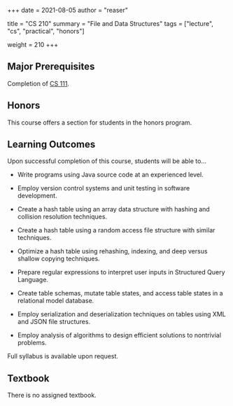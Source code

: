 +++
date = 2021-08-05
author = "reaser"

title = "CS 210"
summary = "File and Data Structures"
tags = ["lecture", "cs", "practical", "honors"]

weight = 210
+++

## Major Prerequisites

Completion of [CS 111](../cs111).

## Honors

This course offers a section for students in the honors program.

## Learning Outcomes

Upon successful completion of this course, students will be able to...

+	Write programs using Java source code at an experienced level.

+	Employ version control systems and unit testing in software development.

+	Create a hash table using an array data structure with hashing and collision resolution techniques.

+	Create a hash table using a random access file structure with similar techniques.

+	Optimize a hash table using rehashing, indexing, and deep versus shallow copying techniques.

+	Prepare regular expressions to interpret user inputs in Structured Query Language.

+	Create table schemas, mutate table states, and access table states in a relational model database.

+	Employ serialization and deserialization techniques on tables using XML and JSON file structures.

+	Employ analysis of algorithms to design efficient solutions to nontrivial problems.

Full syllabus is available upon request.

## Textbook

There is no assigned textbook.
